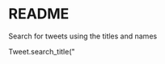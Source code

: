 # README

Search for tweets using the titles and names

Tweet.search_title("<title>")
Tweet.search_name("<name>")
